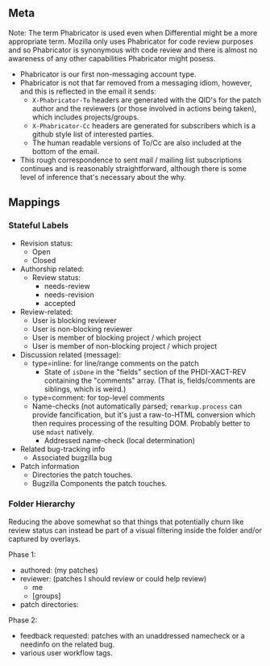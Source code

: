 ## Meta

Note: The term Phabricator is used even when Differential might be a more
appropriate term.  Mozilla only uses Phabricator for code review purposes and
so Phabricator is synonymous with code review and there is almost no awareness
of any other capabilities Phabricator might posess.

- Phabricator is our first non-messaging account type.
- Phabricator is not that far removed from a messaging idiom, however, and this
  is reflected in the email it sends:
  - `X-Phabricator-To` headers are generated with the QID's for the patch author
    and the reviewers (or those involved in actions being taken), which includes
    projects/groups.
  - `X-Phabricator-Cc` headers are generated for subscribers which is a github
    style list of interested parties.
  - The human readable versions of To/Cc are also included at the bottom of the
    email.
- This rough correspondence to sent mail / mailing list subscriptions continues
  and is reasonably straightforward, although there is some level of inference
  that's necessary about the why.

## Mappings

### Stateful Labels

- Revision status:
  - Open
  - Closed
- Authorship related:
  - Review status:
    - needs-review
    - needs-revision
    - accepted
- Review-related:
  - User is blocking reviewer
  - User is non-blocking reviewer
  - User is member of blocking project / which project
  - User is member of non-blocking project / which project
- Discussion related (message):
  - type=inline: for line/range comments on the patch
    - State of `isDone` in the "fields" section of the PHDI-XACT-REV containing
      the "comments" array.  (That is, fields/comments are siblings, which is
      weird.)
  - type=comment: for top-level comments
  - Name-checks (not automatically parsed; `remarkup.process` can provide
    fancification, but it's just a raw-to-HTML conversion which then requires
    processing of the resulting DOM.  Probably better to use `mdast` natively.
    - Addressed name-check (local determination)
- Related bug-tracking info
  - Associated bugzilla bug
- Patch information
  - Directories the patch touches.
  - Bugzilla Components the patch touches.

### Folder Hierarchy

Reducing the above somewhat so that things that potentially churn like review
status can instead be part of a visual filtering inside the folder and/or
captured by overlays.

Phase 1:
- authored: (my patches)
- reviewer: (patches I should review or could help review)
  - me
  - [groups]
- patch directories:

Phase 2:
- feedback requested: patches with an unaddressed namecheck or a needinfo on the
  related bug.
- various user workflow tags.